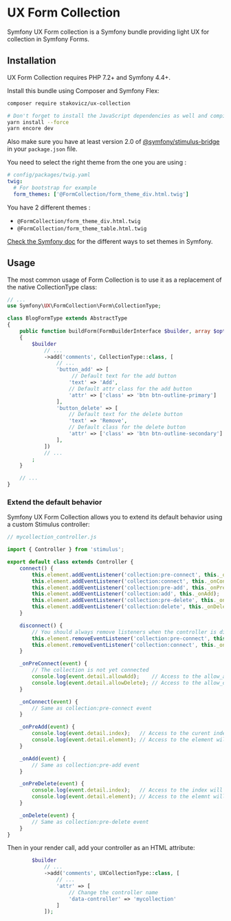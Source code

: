 # UX Form Collection

Symfony UX Form collection is a Symfony bundle providing light UX for collection
in Symfony Forms.

## Installation

UX Form Collection requires PHP 7.2+ and Symfony 4.4+.

Install this bundle using Composer and Symfony Flex:

```sh
composer require stakovicz/ux-collection

# Don't forget to install the JavaScript dependencies as well and compile
yarn install --force
yarn encore dev
```

Also make sure you have at least version 2.0 of [@symfony/stimulus-bridge](https://github.com/symfony/stimulus-bridge)
in your `package.json` file.

You need to select the right theme from the one you are using :
```yaml
# config/packages/twig.yaml
twig:
  # For bootstrap for example
  form_themes: ['@FormCollection/form_theme_div.html.twig']
```
You have 2 different themes :
- `@FormCollection/form_theme_div.html.twig`
- `@FormCollection/form_theme_table.html.twig`

[Check the Symfony doc](https://symfony.com/doc/4.4/form/form_themes.html) for the different ways to set themes in Symfony.

## Usage

The most common usage of Form Collection is to use it as a replacement of
the native CollectionType class:

```php
// ...
use Symfony\UX\FormCollection\Form\CollectionType;

class BlogFormType extends AbstractType
{
    public function buildForm(FormBuilderInterface $builder, array $options)
    {
        $builder
            // ...
            ->add('comments', CollectionType::class, [
                // ...
                'button_add' => [
                     // Default text for the add button
                    'text' => 'Add',    
                    // Default attr class for the add button
                    'attr' => ['class' => 'btn btn-outline-primary'] 
                ],
                'button_delete' => [
                    // Default text for the delete button
                    'text' => 'Remove',    
                    // Default class for the delete button
                    'attr' => ['class' => 'btn btn-outline-secondary']    
                ],
            ])
            // ...
        ;
    }

    // ...
}
```

### Extend the default behavior

Symfony UX Form Collection allows you to extend its default behavior using a custom Stimulus controller:

```js
// mycollection_controller.js

import { Controller } from 'stimulus';

export default class extends Controller {
    connect() {
        this.element.addEventListener('collection:pre-connect', this._onPreConnect);
        this.element.addEventListener('collection:connect', this._onConnect);
        this.element.addEventListener('collection:pre-add', this._onPreAdd);
        this.element.addEventListener('collection:add', this._onAdd);
        this.element.addEventListener('collection:pre-delete', this._onPreDelete);
        this.element.addEventListener('collection:delete', this._onDelete);
    }

    disconnect() {
        // You should always remove listeners when the controller is disconnected to avoid side effects
        this.element.removeEventListener('collection:pre-connect', this._onPreConnect);
        this.element.removeEventListener('collection:connect', this._onConnect);
    }

    _onPreConnect(event) {
        // The collection is not yet connected
        console.log(event.detail.allowAdd);    // Access to the allow_add option of the form 
        console.log(event.detail.allowDelete); // Access to the allow_delete option of the form
    }

    _onConnect(event) {
        // Same as collection:pre-connect event
    }

    _onPreAdd(event) {
        console.log(event.detail.index);   // Access to the curent index will be added 
        console.log(event.detail.element); // Access to the element will be added
    }

    _onAdd(event) {
        // Same as collection:pre-add event
    }

    _onPreDelete(event) {
        console.log(event.detail.index);   // Access to the index will be removed 
        console.log(event.detail.element); // Access to the elemnt will be removed
    }

    _onDelete(event) {
        // Same as collection:pre-delete event
    }
}
```

Then in your render call, add your controller as an HTML attribute:

```php
        $builder
            // ...
            ->add('comments', UXCollectionType::class, [
                // ...
                'attr' => [
                    // Change the controller name 
                    'data-controller' => 'mycollection' 
                ]
            ]);
```

